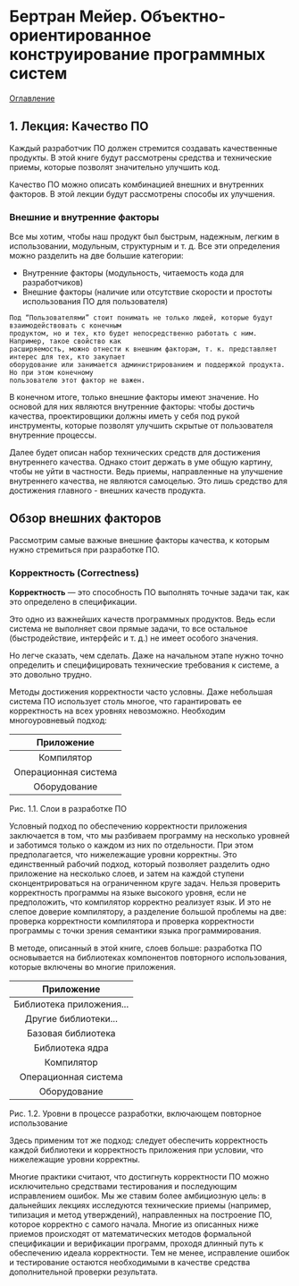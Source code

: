 # Бертран Мейер. Объектно-ориентированное конструирование программных систем

[Оглавление](https://github.com/jtwbm/Bertrand-Meyer-OOP/blob/master/contents.md)

## 1. Лекция: Качество ПО

Каждый разработчик ПО должен стремится создавать качественные продукты. В этой книге будут рассмотрены средства и технические приемы, которые позволят значительно улучшить код. 

Качество ПО можно описать комбинацией внешних и внутренних факторов. В этой лекции будут рассмотрены способы их улучшения.

### Внешние и внутренние факторы

Все мы хотим, чтобы наш продукт был быстрым, надежным, легким в использовании, модульным, структурным и т. д. Все эти определения можно разделить на две большие категории:

- Внутренние факторы (модульность, читаемость кода для разработчиков)
- Внешние факторы (наличие или отсутствие скорости и простоты использования ПО для пользователя)

```no-highlight
Под “Пользователями” стоит понимать не только людей, которые будут взаимодействовать с конечным 
продуктом, но и тех, кто будет непосредственно работать с ним. Например, такое свойство как 
расширяемость, можно отнести к внешним факторам, т. к. представляет интерес для тех, кто закупает 
оборудование или занимается администрированием и поддержкой продукта. Но при этом конечному 
пользователю этот фактор не важен.
```

В конечном итоге, только внешние факторы имеют значение. Но основой для них являются внутренние факторы: чтобы достичь качества, проектировщики должны иметь у себя под рукой инструменты, которые позволят улучшить скрытые от пользователя внутренние процессы.

Далее будет описан набор технических средств для достижения внутреннего качества. Однако стоит держать в уме общую картину, чтобы не уйти в частности. Ведь приемы, направленные на улучшение внутреннего качества, не являются самоцелью. Это лишь средство для достижения главного - внешних качеств продукта.

## Обзор внешних факторов

Рассмотрим самые важные внешние факторы качества, к которым нужно стремиться при разработке ПО.

### Корректность (Correctness)

**Корректность** &mdash; это способность ПО выполнять точные задачи так, как это определено в спецификации.

Это одно из важнейших качеств программных продуктов. Ведь если система не выполняет свои прямые задачи, то все остальное (быстродействие, интерфейс и т. д.) не имеет особого значения.

Но легче сказать, чем сделать. Даже на начальном этапе нужно точно определить и специфицировать технические требования к системе, а это довольно трудно.

Методы достижения корректности часто условны. Даже небольшая система ПО использует столь многое, что гарантировать ее корректность на всех уровнях невозможно. Необходим многоуровневый подход:

|      Приложение      	|
|:--------------------:	|
|      Компилятор      	|
| Операционная система 	|
|     Оборудование     	|

Рис. 1.1. Слои в разработке ПО

Условный подход по обеспечению корректности приложения заключается в том, что мы разбиваем программу на несколько уровней и заботимся только о каждом из них по отдельности. При этом предполагается, что нижележащие уровни корректны. Это единственный рабочий подход, который позволяет разделить одно приложение на несколько слоев, и затем на каждой ступени сконцентрироваться на ограниченном круге задач. Нельзя проверить корректность программы на языке высокого уровня, если не предположить, что компилятор корректно реализует язык. И это не слепое доверие компилятору, а разделение большой проблемы на две: проверка корректности компилятора и проверка корректности программы с точки зрения семантики языка программирования.

В методе, описанный в этой книге, слоев больше: разработка ПО основывается на библиотеках компонентов повторного использования, которые включены во многие приложения.

|        Приложение        	|
|:------------------------:	|
| Библиотека приложения... 	|
|   Другие библиотеки...   	|
|    Базовая библиотека    	|
|      Библиотека ядра     	|
|        Компилятор        	|
|   Операционная система   	|
|       Оборудование       	|

Рис. 1.2. Уровни в процессе разработки, включающем повторное использование

Здесь применим тот же подход: следует обеспечить корректность каждой библиотеки и корректность приложения при условии, что нижележащие уровни корректны.

Многие практики считают, что достигнуть корректности ПО можно исключительно средствами тестирования и последующим исправлением ошибок. Мы же ставим более амбициозную цель: в дальнейших лекциях исследуются технические приемы (например, типизация и метод утверждений), направленных на построение ПО, которое корректно с самого начала. Многие из описанных ниже приемов происходят от математических методов формальной спецификации и верификации программ, проходя длинный путь к обеспечению идеала корректности. Тем не менее, исправление ошибок и тестирование остаются необходимыми в качестве средства дополнительной проверки результата.